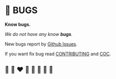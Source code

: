 # 🐛 BUGS

**Know bugs.**

*We do not have any know **bugs**.*

New bugs report by [Github Issues](https://github.com/helvm/helvm.github.io/issues).

If you want fix bug read [CONTRIBUTING](CONTRIBUTING.md) and [COC](CODE_OF_CONDUCT.md).

## 🦄 🌈 ❤️ 💛 💚 💙 🤍 🖤
